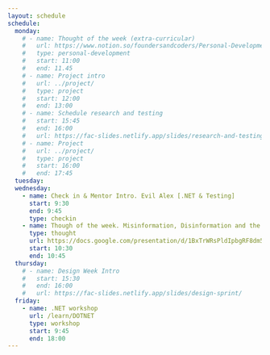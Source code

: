 ```yaml
---
layout: schedule
schedule:
  monday:
    # - name: Thought of the week (extra-curricular)
    #   url: https://www.notion.so/foundersandcoders/Personal-Development-91fe75c7e2cc4f989954108729a2c834
    #   type: personal-development
    #   start: 11:00
    #   end: 11.45
    # - name: Project intro
    #   url: ../project/
    #   type: project
    #   start: 12:00
    #   end: 13:00
    # - name: Schedule research and testing
    #   start: 15:45
    #   end: 16:00
    #   url: https://fac-slides.netlify.app/slides/research-and-testing/
    # - name: Project
    #   url: ../project/
    #   type: project
    #   start: 16:00
    #   end: 17:45
  tuesday:
  wednesday:
    - name: Check in & Mentor Intro. Evil Alex [.NET & Testing]
      start: 9:30
      end: 9:45
      type: checkin
    - name: Though of the week. Misinformation, Disinformation and the threat to Democracy
      type: thought     
      url: https://docs.google.com/presentation/d/1BxTrWRsPldIpbgRF8dm5FqCFmeoBil2Be0ZUu7HGEgE/edit#slide=id.g25e05124422_0_0
      start: 10:30
      end: 10:45 
  thursday:
    # - name: Design Week Intro
    #   start: 15:30
    #   end: 16:00
    #   url: https://fac-slides.netlify.app/slides/design-sprint/
  friday:
    - name: .NET workshop
      url: /learn/DOTNET
      type: workshop
      start: 9:45
      end: 18:00
---
```

